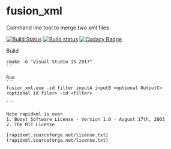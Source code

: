 # fusion_xml
Command line tool to merge two xml files

[![Build Status](https://travis-ci.org/0unit/fusion_xml.svg?branch=master)](https://travis-ci.org/0unit/fusion_xml)
[![Build status](https://ci.appveyor.com/api/projects/status/emyqn1w3xc5tep8g?svg=true)](https://ci.appveyor.com/project/0unit/fusion-xml) [![Codacy Badge](https://api.codacy.com/project/badge/Grade/d8e620fb3f434fd6a6697ace6d713a07)](https://www.codacy.com/app/0unit/fusion_xml?utm_source=github.com&amp;utm_medium=referral&amp;utm_content=0unit/fusion_xml&amp;utm_campaign=Badge_Grade)



Build
````
cmake -G "Visual Studio 15 2017"
```

Run
```
fusion_xml.exe -id filter inputA inputB <optional OutputC>
<optional id filer> -id <filter>

```

Note rapidxml is over.
1. Boost Software License - Version 1.0 - August 17th, 2003
2. The MIT License

[rapidxml.sourceforge.net/license.txt](rapidxml.sourceforge.net/license.txt)

